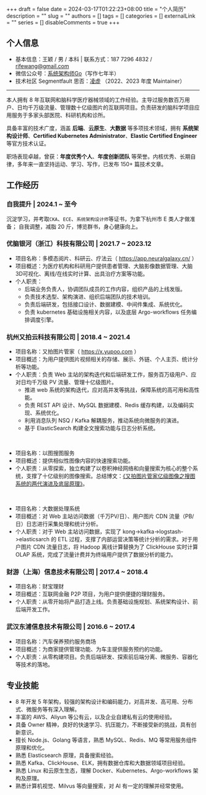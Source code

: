 +++
draft = false
date = 2024-03-17T01:22:23+08:00
title = "个人简历"
description = ""
slug = ""
authors = []
tags = []
categories = []
externalLink = ""
series = []
disableComments = true
+++


## 个人信息

* 基本信息：王颖 / 男 / 本科    |    联系方式：187 7296 4832 / rifewang@gmail.com
* 微信公众号：[系统架构师Go](https://raw.githubusercontent.com/RifeWang/images/master/qrcode.jpg)（写作七年半）
* 技术社区 Segmentfault 思否：[凌虚](https://segmentfault.com/u/rife/articles) （2022、2023 年度 Maintainer）

----

本人拥有 8 年互联网和脑科学医疗器械领域的工作经验。主导过服务数百万用户、日均千万级流量、管理数十亿级图片的互联网项目。负责研发的脑科学项目应用服务于多家头部医院、科研机构和诊所。

具备丰富的技术广度，涵盖 **后端**、**云原生**、**大数据** 等多项技术领域，拥有 **系统架构设计师**、**Certified Kubernetes Administrator**、**Elastic Certified Engineer** 等官方技术认证。

职场表现卓越，曾获：**年度优秀个人**、**年度创新团队** 等荣誉。内核优秀、长期自律，多年来一直坚持运动、学习、写作，已发布 150+ 篇技术文章。

## 工作经历

### 自我提升 | 2024.1 ~ 至今

沉淀学习，并考取`CKA`、`ECE`、`系统架构设计师`等证书，为拿下杭州市 E 类人才做准备；
自我调整，减脂 20 斤，博览群书，身心健康向上。

### 优脑银河（浙江）科技有限公司 | 2021.7 ~ 2023.12

* 项目名称：多模态阅片、科研云、疗法云（ https://app.neuralgalaxy.cn/ ）
* 项目概述：为医疗机构和科研用户提供患者管理、大脑影像数据管理、大脑3D可视化、离线/在线实时计算、出具治疗方案等功能。
* 个人职责：
    - 后端业务负责人，协调团队成员的工作内容，组织产品的上线发版。
    - 负责技术选型、架构演进、组织后端团队的技术培训。
    - 负责后端研发，包括接口设计、数据建模、中间件集成、系统优化。
    - 负责 kubernetes 基础设施相关内容，以及底层 Argo-workflows 任务编排调度引擎。

### 杭州又拍云科技有限公司 | 2018.4 ~ 2021.4

* 项目名称：又拍图片管家（ https://x.yupoo.com ）
* 项目概述：为用户提供图片视频相关的存储、展示、外链、个人主页、统计分析等功能。
* 个人职责：负责 Web 主站的架构迭代和后端研发工作，服务百万级用户、应对日均千万级 PV 流量、管理十亿级图片。
    - 推进 web 系统的架构迭代，应对高并发等挑战，保障系统的高可用和高性能。
    - 负责 REST API 设计、MySQL 数据建模、Redis 缓存构建，以及编码实现、系统优化。
    - 利用消息队列 NSQ / Kafka 解耦服务，推动系统向微服务的演进。
    - 基于 ElasticSearch 构建全文搜索功能与日志分析系统。

</br>

* 项目名称：以图搜图服务
* 项目概述：提供相似性图像内容的快速搜索功能。
* 个人职责：从零探索，独立构建了以卷积神经网络和向量搜索为核心的整个系统，支撑了十亿级别的图像搜索。总结博文：[《又拍图片管家亿级图像之搜图系统的两代演进及底层原理》](https://lingxu.pages.dev/image-search-total/)。

</br>

* 项目名称：大数据处理系统
* 项目概述：对 Web 主站访问数据（千万PV/日）、用户图片 CDN 流量（PB/日）日志进行采集处理和统计分析。
* 个人职责：对于 Web 主站访问数据，实现了 kong->kafka->logstash->elasticsarch 的 ETL 过程，支撑了内部运营决策等统计分析的需求。对于用户图片 CDN 流量日志，将 Hadoop 离线计算替换为了 ClickHouse 实时计算 OLAP 系统，完成了流量计费并为终端用户提供了数据分析的能力。

### 财游（上海）信息技术有限公司 | 2017.4 ~ 2018.4

* 项目名称：财宝理财
* 项目概述：互联网金融 P2P 项目，为用户提供便捷的理财服务。
* 个人职责：从零开始将产品打造上线。负责基础设施规划、系统架构设计、前后端开发工作。

### 武汉东浦信息技术有限公司 | 2016.6 ~ 2017.4

* 项目名称：汽车保养预约服务商场
* 项目概述：为商家提供管理功能、为车主提供服务预约的功能。
* 个人职责：从零构建项目。负责后端研发、探索前后端分离、微服务、容器化等技术的落地。

## 专业技能

- 8 年开发 5 年架构，较强的架构设计和编码能力，对高并发、高可用、分布式、微服务等有深入理解。
- 丰富的 AWS、Aliyun 等公有云，以及企业自建私有云的使用经验。
- 具备 Owner 精神，良好的快速学习、抗压能力，不断接受新的挑战，具有创新意识。
- 擅长 Node.js、Golang 等语言，熟悉 MySQL、Redis、MQ 等常用服务组件原理和优化。
- 熟悉 Elasticsearch 原理，具备搜索经验。
- 熟悉 Kafka、ClickHouse、ELK，拥有数据仓库和大数据领域项目经验。
- 熟悉 Linux 和云原生生态，理解 Docker、Kubernetes、Argo-workflows 架构及原理。
- 熟悉计算机视觉、Milvus 等向量搜索，对 AI 有一定的理解并经常使用。